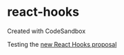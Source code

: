 # react-hooks
Created with CodeSandbox

Testing the [new React Hooks proposal](https://reactjs.org/docs/hooks-intro.html)
